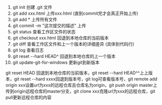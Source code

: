 1. git init 创建 .git 文件
2. git add xxx.html 上传xxx.html (直到commit完才会真正开始上传)
3. git add * 上传所有文件
4. git commit -m "这次提交的描述" 上传
5. git status 查看工作区文件的状态
6. git checkout xxx.html 回退到本地仓库的当前版本
7. git diff 查看工作区文件和上一个版本的详细差异 (具体到代码行)
8. git log 查看日志
9. git reset --hard HEAD^ 回退到本地仓库的上一个版本
10. git update-git-for-windows 更新git到新版本





git reset HEAD 回退到本地仓库的当前版本，git reset --hard HEAD^^上上版本，git reset --hard xxxx回退到版本号，git log可查看版本号，git remote add origin xxx设置url为xxx的远程仓库且仓库名为origin，git push origin master上传到origin远程仓库的master分支，git clone xxx克隆url为xxx的远程仓库，git pull更新远程仓库的内容

